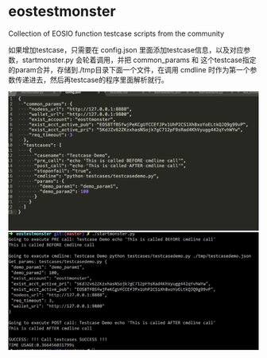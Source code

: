 # eostestmonster
Collection of EOSIO function testcase scripts from the community

如果增加testcase，只需要在 config.json 里面添加testcase信息，以及对应参数，startmonster.py 会轮着调用，并把 common_params 和 这个testcase指定的param合并，存储到./tmp目录下面一个文件，在调用 cmdline 时作为第一个参数传递进去，然后再testcase的程序里面解析就行。




![image](./image/config.png)
![image](./image/startmonster.png)
